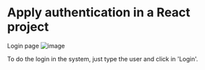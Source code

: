 # Apply authentication in a React project

Login page
![image](https://github.com/GuilhermeBley/Sample.React.AspNet/assets/69880922/bd5a756a-3158-463b-bfb9-80519baf985f)

To do the login in the system, just type the user and click in 'Login'.
